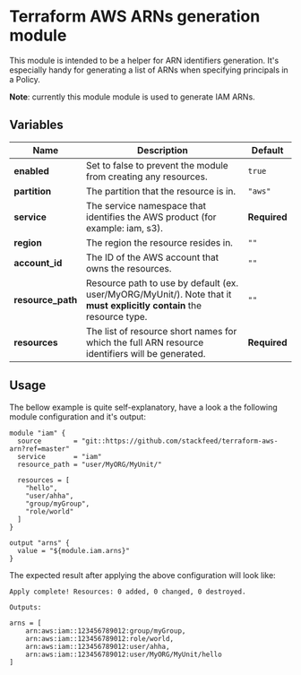 # Terraform AWS ARNs generation module

This module is intended to be a helper for ARN identifiers generation. It's especially handy for generating a list of ARNs when specifying principals in a Policy.

**Note**: currently this module module is used to generate IAM ARNs.

## Variables

| Name | Description | Default |
|---|---|---|
| **enabled** | Set to false to prevent the module from creating any resources. | `true` |
| **partition** | The partition that the resource is in. | `"aws"` |
| **service** | The service namespace that identifies the AWS product (for example: iam, s3). | **Required** |
| **region** | The region the resource resides in. | `""` |
| **account_id** | The ID of the AWS account that owns the resources. | `""` |
| **resource_path** | Resource path to use by default (ex. user/MyORG/MyUnit/). Note that it **must explicitly contain** the resource type.| `""` |
| **resources** | The list of resource short names for which the full ARN resource identifiers will be generated. | **Required** |

## Usage

The bellow example is quite self-explanatory, have a look a the following module configuration and it's output:

```hcl
module "iam" {
  source        = "git::https://github.com/stackfeed/terraform-aws-arn?ref=master"
  service       = "iam"
  resource_path = "user/MyORG/MyUnit/"

  resources = [
    "hello",
    "user/ahha",
    "group/myGroup",
    "role/world"
  ]
}

output "arns" {
  value = "${module.iam.arns}"
}
```

The expected result after applying the above configuration will look like:

```
Apply complete! Resources: 0 added, 0 changed, 0 destroyed.

Outputs:

arns = [
    arn:aws:iam::123456789012:group/myGroup,
    arn:aws:iam::123456789012:role/world,
    arn:aws:iam::123456789012:user/ahha,
    arn:aws:iam::123456789012:user/MyORG/MyUnit/hello
]
```
